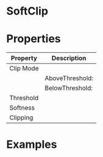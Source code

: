 # SoftClip


# Properties


| Property | Description| 
| -------- | -----------|
| Clip Mode |  |
| | AboveThreshold: <desc> |
| | BelowThreshold: <desc> |
| Threshold |  |
| Softness |  |
| Clipping |  |




# Examples
